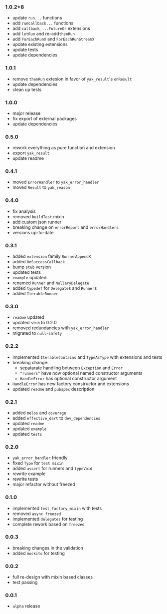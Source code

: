 ### 1.0.2+8
- update `run...` functions
- add `runCallback...` functions
- add `callback`, `...FutureOr` extensions
- add `letRun` and  re-add`thenRun`
- add `ForEachRunX` and `ForEachRunStreamX`
- update existing extensions
- update tests
- update dependencies

### 1.0.1
- remove `thenRun` extesion in favor of `yak_result`'s `onResult` 
- update dependencies
- clean up tests

### 1.0.0
- major release
- fix export of external packages
- update dependencies

###  0.5.0
- rework everything as pure function and extension
- export `yak_result`
- update readme

###  0.4.1
- moved `ErrorHandler` to `yak_error_handler`
- moved `Result` to `yak_reason`

###  0.4.0
- fix analysis
- removed `buildTest` mixin
- add custom json runner
- breaking change on `errorReport` and `errorHandlers`
- versions up-to-date

###  0.3.1
- added `extension` family `RunnerAppendX`
- added `OnSuccessCallback`
- bump `stub` version
- updated tests
- `example` updated
- renamed `Runner` and `NullaryDelegate`
- added `typedef` for `Delegate`s and `Runner`s
- added `IterableRunner`

###  0.3.0
- `readme` updated
- updated `stub` to 0.2.0
- removed redundancies with `yak_error_handler`
- migrated to `null-safety`

###  0.2.2
- implemented `IterableContains` and `TypeAsType`
  with extensions and tests 
- breaking change: 
  - sepatarate handling between `Exception` and `Error`
  - `"runners"` have now optional named constructor arguments
  - `HandleError` has optional constructor argument
- `HandleError` has new factory constructor and extensions
- updated `readme` and `pubspec` description

###  0.2.1
- added `melos` and `coverage`
- added `effective_dart` to `dev_dependencies`
- updated `readme`
- updated `example`
- updated `tests`

###  0.2.0
- `yak_error_handler` friendly
- fixed `Type` for `test mixin`
- added `assert` for runners and `typeVoid`
- rewrite example
- rewrite tests
- major refactor without freezed

###  0.1.0
- implemented `test_factory_mixin` with tests
- removed `async freezed` 
- implemented `delegates` for testing
- complete rework based on `freezed`

###  0.0.3
- breaking changes in the validation
- added `mockito` for testing

###  0.0.2
- full re-design with mixin based classes
- test passing

###  0.0.1
- `alpha` release